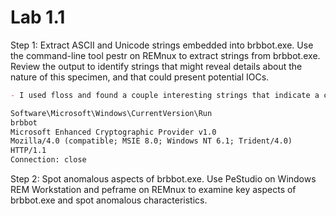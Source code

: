 # Lab 1.1
Step 1: Extract ASCII and Unicode strings embedded into brbbot.exe.
Use the command-line tool pestr on REMnux to extract strings from brbbot.exe. Review the output to identify strings that might reveal details about the nature of this specimen, and that could present potential IOCs.

```md
- I used floss and found a couple interesting strings that indicate a call to a C2 server, persistence in the run registry and potential cryptography.

Software\Microsoft\Windows\CurrentVersion\Run
brbbot
Microsoft Enhanced Cryptographic Provider v1.0
Mozilla/4.0 (compatible; MSIE 8.0; Windows NT 6.1; Trident/4.0)
HTTP/1.1
Connection: close

```

Step 2: Spot anomalous aspects of brbbot.exe.
Use PeStudio on Windows REM Workstation and peframe on REMnux to examine key aspects of brbbot.exe and spot anomalous characteristics.